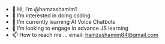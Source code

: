 - 👋 Hi, I’m @hamzashamim1
- 👀 I’m interested in doing coding
- 🌱 I’m currently learning AI Voice Chatbots 
- 💞️ I’m looking to engage in advance JS learning
- 📫 How to reach me ... email: hamzashamim84@gmail.com

<!---
hamzashamim1/hamzashamim1 is a ✨ special ✨ repository because its `README.md` (this file) appears on your GitHub profile.
You can click the Preview link to take a look at your changes.
--->
